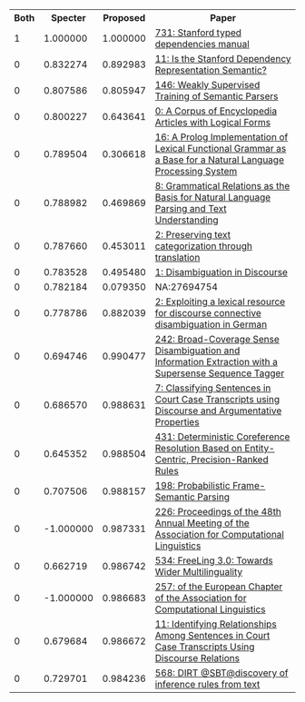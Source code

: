 <html><table><tr>
<th>Both</th>
<th>Specter</th>
<th>Proposed</th>
<th>Paper</th>
</tr>
<tr>
<td>1</td>
<td>1.000000</td>
<td>1.000000</td>
<td><a href="https://www.semanticscholar.org/paper/0ad0a038a0bd241561462a005742193a7c623478">731: Stanford typed dependencies manual</a></td>
</tr>
<tr>
<td>0</td>
<td>0.832274</td>
<td>0.892983</td>
<td><a href="https://www.semanticscholar.org/paper/d7feba56d0b418c66c33944b3aa5c197fc91737a">11: Is the Stanford Dependency Representation Semantic?</a></td>
</tr>
<tr>
<td>0</td>
<td>0.807586</td>
<td>0.805947</td>
<td><a href="https://www.semanticscholar.org/paper/2ffc1d8ec7b86a01b047d2c1ce66708a496a3f8a">146: Weakly Supervised Training of Semantic Parsers</a></td>
</tr>
<tr>
<td>0</td>
<td>0.800227</td>
<td>0.643641</td>
<td><a href="https://www.semanticscholar.org/paper/3ac3d6639f8522da92029a1c4d925ee9a26ddeaf">0: A Corpus of Encyclopedia Articles with Logical Forms</a></td>
</tr>
<tr>
<td>0</td>
<td>0.789504</td>
<td>0.306618</td>
<td><a href="https://www.semanticscholar.org/paper/333d2dee2d8e3de325a87b49cce90e79402be744">16: A Prolog Implementation of Lexical Functional Grammar as a Base for a Natural Language Processing System</a></td>
</tr>
<tr>
<td>0</td>
<td>0.788982</td>
<td>0.469869</td>
<td><a href="https://www.semanticscholar.org/paper/97250b0e1f1e71ee9773b0951973f78840c165ce">8: Grammatical Relations as the Basis for Natural Language Parsing and Text Understanding</a></td>
</tr>
<tr>
<td>0</td>
<td>0.787660</td>
<td>0.453011</td>
<td><a href="https://www.semanticscholar.org/paper/78665377ab7cbd305e1a7d8979ef74107197e689">2: Preserving text categorization through translation</a></td>
</tr>
<tr>
<td>0</td>
<td>0.783528</td>
<td>0.495480</td>
<td><a href="https://www.semanticscholar.org/paper/e9ed7299b30f1d8157d0af6c44f8d8c4c3a29df1">1: Disambiguation in Discourse</a></td>
</tr>
<tr>
<td>0</td>
<td>0.782184</td>
<td>0.079350</td>
<td>NA:27694754</td>
</tr>
<tr>
<td>0</td>
<td>0.778786</td>
<td>0.882039</td>
<td><a href="https://www.semanticscholar.org/paper/f1ac463775842606174dd7e718e79fe8fdf2cb83">2: Exploiting a lexical resource for discourse connective disambiguation in German</a></td>
</tr>
<tr>
<td>0</td>
<td>0.694746</td>
<td>0.990477</td>
<td><a href="https://www.semanticscholar.org/paper/e83501ba08950912ab2c81d2a974898de2913b85">242: Broad-Coverage Sense Disambiguation and Information Extraction with a Supersense Sequence Tagger</a></td>
</tr>
<tr>
<td>0</td>
<td>0.686570</td>
<td>0.988631</td>
<td><a href="https://www.semanticscholar.org/paper/65e93c74d6fa739a38e4d8a57f48cae3fc7b5a20">7: Classifying Sentences in Court Case Transcripts using Discourse and Argumentative Properties</a></td>
</tr>
<tr>
<td>0</td>
<td>0.645352</td>
<td>0.988504</td>
<td><a href="https://www.semanticscholar.org/paper/f3cd7890d3ad50cd1947d099bbd16f6da3b33a78">431: Deterministic Coreference Resolution Based on Entity-Centric, Precision-Ranked Rules</a></td>
</tr>
<tr>
<td>0</td>
<td>0.707506</td>
<td>0.988157</td>
<td><a href="https://www.semanticscholar.org/paper/fdba5925fbbe756f1712de2ba4271ea4f09e8d3b">198: Probabilistic Frame-Semantic Parsing</a></td>
</tr>
<tr>
<td>0</td>
<td>-1.000000</td>
<td>0.987331</td>
<td><a href="https://www.semanticscholar.org/paper/0bb3a566d5cc49a2f2ecbd5739d6c7ef760e2f80">226: Proceedings of the 48th Annual Meeting of the Association for Computational Linguistics</a></td>
</tr>
<tr>
<td>0</td>
<td>0.662719</td>
<td>0.986742</td>
<td><a href="https://www.semanticscholar.org/paper/626c9137a314eb098911ccefd2c9ab2bb2a3423b">534: FreeLing 3.0: Towards Wider Multilinguality</a></td>
</tr>
<tr>
<td>0</td>
<td>-1.000000</td>
<td>0.986683</td>
<td><a href="https://www.semanticscholar.org/paper/319af0958e268b3243975b8628262ebc1980ce40">257: of the European Chapter of the Association for Computational Linguistics</a></td>
</tr>
<tr>
<td>0</td>
<td>0.679684</td>
<td>0.986672</td>
<td><a href="https://www.semanticscholar.org/paper/99880b45a0f9d45a7c0a257bb800ab7c4c4476a4">11: Identifying Relationships Among Sentences in Court Case Transcripts Using Discourse Relations</a></td>
</tr>
<tr>
<td>0</td>
<td>0.729701</td>
<td>0.984236</td>
<td><a href="https://www.semanticscholar.org/paper/f3f9a848dca0a80ef64987a9dd511ee6b7e19cd1">568: DIRT @SBT@discovery of inference rules from text</a></td>
</tr>
</table></html>

